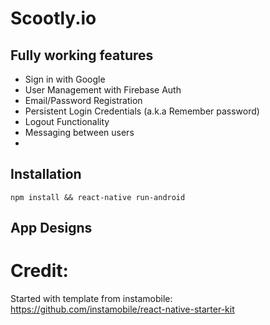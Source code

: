 # Scootly.io

## Fully working features

- Sign in with Google
- User Management with Firebase Auth
- Email/Password Registration
- Persistent Login Credentials (a.k.a Remember password)
- Logout Functionality
- Messaging between users
- 

## Installation



```
npm install && react-native run-android

```

## App Designs



# Credit:
Started with template from instamobile: https://github.com/instamobile/react-native-starter-kit
